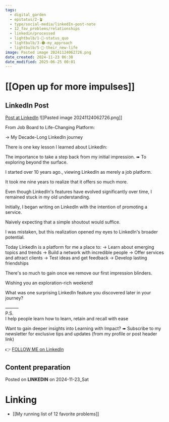 ```yaml
---
tags:
  - digital_garden
  - epstatus/2-🪴
  - type/social-media/linkedIn-post-note
  - 12_fav_problems/relationships
  - linkedin/processed
  - lightbulb/1-🔴-status_quo
  - lightbulb/3-🟠-my_approach
  - lightbulb/5-🔵-their_new-life
image: Pasted image 20241124062726.png
date_created: 2024-11-23 06:38
date_modified: 2025-06-25 00:01
---
```

# [[Open up for more impulses]]

## LinkedIn Post

[Post at LinkedIn](https://www.linkedin.com/posts/sebastiankamilli_from-job-board-to-life-changing-platform-activity-7265982632457342976-OIYv?utm_source=share&utm_medium=member_desktop)
![[Pasted image 20241124062726.png]]

From Job Board to Life-Changing Platform:

→ My Decade-Long LinkedIn journey

There is one key lesson I learned about LinkedIn:

The importance to take a step back from my initial impression.
➠ To exploring beyond the surface.

I started over 10 years ago., 
viewing LinkedIn as merely a job platform.

It took me nine years to realize that it offers so much more.

Even though LinkedIn's features have evolved significantly over time,
I remained stuck in my old understanding.

Initially, I began writing on LinkedIn with the intention of promoting a service. 

Naively expecting that a simple shoutout would suffice.

I was mistaken, 
but this realization opened my eyes to LinkedIn's broader potential.

Today LinkedIn is a platform for me a place to: 
→ Learn about emerging topics and trends
→ Build a network with incredible people
→ Offer services and attract clients
→ Test ideas and get feedback
→ Develop lasting friendships

There's so much to gain once we remove our first impression blinders.

Wishing you an exploration-rich weekend!

What was one surprising LinkedIn feature 
you discovered later in your journey?

———  
P.S.  
I help people learn how to learn, retain and recall with ease

Want to gain deeper insights into Learning with Impact?
➠ Subscribe to my newsletter for exclusive tips and updates
(from my profile or post header link)

👉 [FOLLOW ME on LinkedIn](https://www.linkedin.com/comm/mynetwork/discovery-see-all?usecase=PEOPLE_FOLLOWS&followMember=sebastiankamilli)

## Content preparation

Posted on **LINKEDIN** on 2024-11-23_Sat

# Linking

+ [[My running list of 12 favorite problems]]